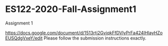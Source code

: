 # ES122-2020-Fall-Assignment1
Assignment 1

https://docs.google.com/document/d/1513rtj2GviqkFfDVlyPrFa424lHlayHZoEUSQdgVxeY/edit
Please follow the submission instructions exactly.
